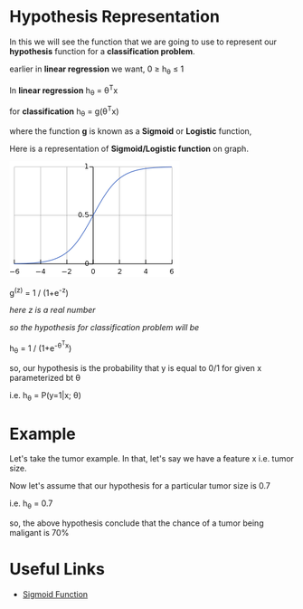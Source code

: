 # Hypothesis Representation
  
In this we will see the function that we are going to use to represent our **hypothesis** function for a **classification problem**.  
  
earlier in **linear regression** we want, 0 &ge; h<sub>&theta;</sub> &le; 1  
  
In **linear regression** h<sub>&theta;</sub> = &theta;<sup>T</sup>x  
  
for **classification** h<sub>&theta;</sub> = g(&theta;<sup>T</sup>x)  
  
where the function **g** is known as a **Sigmoid** or **Logistic** function,
  
Here is a representation of **Sigmoid/Logistic function** on graph.  

![](../../assets/sigmoid_function.png)
  
g<sup>(z)</sup> = 1 / (1+e<sup>-z</sup>)  
  
*here z is a real number*  
  
*so the hypothesis for classification problem will be*  
  
h<sub>&theta;</sub> = 1 / (1+e<sup>-&theta;<sup>T</sup>x</sup>)  

so, our hypothesis is the probability that y is equal to 0/1 for given x parameterized bt &theta;

i.e. h<sub>&theta;</sub> = P(y=1|x; &theta;)

# Example

Let's take the tumor example. In that, let's say we have a feature x i.e. tumor size.  

Now let's assume that our hypothesis for a particular tumor size is 0.7  

i.e. h<sub>&theta;</sub> = 0.7

so, the above hypothesis conclude that the chance of a tumor being maligant is 70%

# Useful Links

- [Sigmoid Function](https://en.wikipedia.org/wiki/Sigmoid_function)
